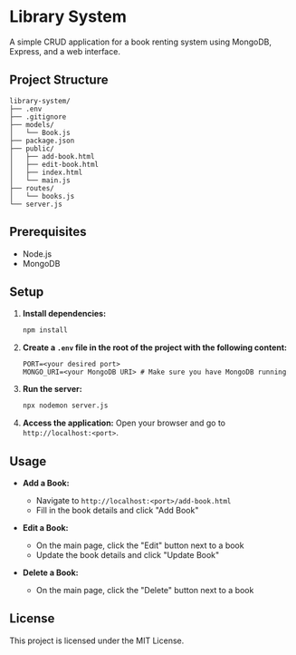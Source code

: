 # Library System

A simple CRUD application for a book renting system using MongoDB, Express, and a web interface.

## Project Structure

```
library-system/
├── .env
├── .gitignore
├── models/
│   └── Book.js
├── package.json
├── public/
│   ├── add-book.html
│   ├── edit-book.html
│   ├── index.html
│   └── main.js
├── routes/
│   └── books.js
└── server.js
```

## Prerequisites

- Node.js
- MongoDB

## Setup

1. **Install dependencies:**
   ```sh
   npm install
   ```

2. **Create a `.env` file in the root of the project with the following content:**
   ```env
   PORT=<your desired port>
   MONGO_URI=<your MongoDB URI> # Make sure you have MongoDB running
   ```

3. **Run the server:**
   ```sh
   npx nodemon server.js
   ```

4. **Access the application:**
   Open your browser and go to `http://localhost:<port>`.

## Usage

- **Add a Book:**
  - Navigate to `http://localhost:<port>/add-book.html`
  - Fill in the book details and click "Add Book"

- **Edit a Book:**
  - On the main page, click the "Edit" button next to a book
  - Update the book details and click "Update Book"

- **Delete a Book:**
  - On the main page, click the "Delete" button next to a book

## License

This project is licensed under the MIT License.

